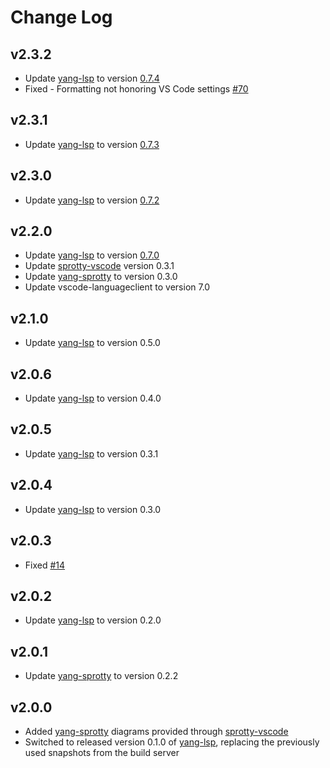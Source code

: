# Change Log

## v2.3.2

* Update [yang-lsp][yang-lsp] to version [0.7.4](https://github.com/TypeFox/yang-lsp/releases/tag/v0.7.4)
* Fixed - Formatting not honoring VS Code settings [#70](https://github.com/TypeFox/yang-vscode/issues/70)

## v2.3.1

* Update [yang-lsp][yang-lsp] to version [0.7.3](https://github.com/TypeFox/yang-lsp/releases/tag/v0.7.3)

## v2.3.0

* Update [yang-lsp][yang-lsp] to version [0.7.2](https://github.com/TypeFox/yang-lsp/releases/tag/v0.7.2)

## v2.2.0

* Update [yang-lsp][yang-lsp] to version [0.7.0](https://github.com/TypeFox/yang-lsp/releases/tag/v0.7.0)
* Update [sprotty-vscode][sprotty-vscode] version 0.3.1
* Update [yang-sprotty][yang-sprotty] to version 0.3.0
* Update vscode-languageclient to version 7.0

## v2.1.0

* Update [yang-lsp][yang-lsp] to version 0.5.0

## v2.0.6

* Update [yang-lsp][yang-lsp] to version 0.4.0

## v2.0.5

* Update [yang-lsp][yang-lsp] to version 0.3.1

## v2.0.4

* Update [yang-lsp][yang-lsp] to version 0.3.0

## v2.0.3

* Fixed [#14](https://github.com/TypeFox/yang-vscode/issues/14)

## v2.0.2

* Update [yang-lsp][yang-lsp] to version 0.2.0

## v2.0.1

* Update [yang-sprotty][yang-sprotty] to version 0.2.2

## v2.0.0

* Added [yang-sprotty][yang-sprotty] diagrams provided through [sprotty-vscode][sprotty-vscode]
* Switched to released version 0.1.0 of [yang-lsp][yang-lsp], replacing the
  previously used snapshots from the build server

[yang-lsp]: https://github.com/TypeFox/yang-lsp
[sprotty-vscode]: https://github.com/eclipse/sprotty-vscode
[yang-sprotty]: https://github.com/TypeFox/yang-sprotty
